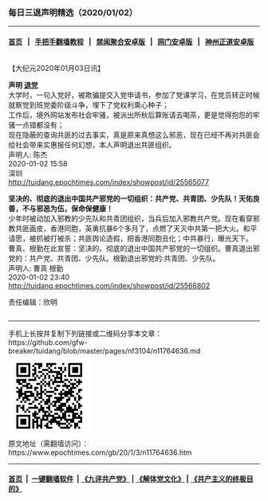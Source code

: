 ### 每日三退声明精选（2020/01/02）
------------------------

#### [首页](https://github.com/gfw-breaker/banned-news1/blob/master/README.md) &nbsp;&nbsp;|&nbsp;&nbsp; [手把手翻墙教程](https://github.com/gfw-breaker/guides/wiki) &nbsp;&nbsp;|&nbsp;&nbsp; [禁闻聚合安卓版](https://github.com/gfw-breaker/bn-android) &nbsp;&nbsp;|&nbsp;&nbsp; [网门安卓版](https://github.com/oGate2/oGate) &nbsp;&nbsp;|&nbsp;&nbsp; [神州正道安卓版](https://github.com/SzzdOgate/update) 



<div class="column" id="artbody" itemprop="articleBody">
 <!-- article content begin -->
 <p>
  【大纪元2020年01月03日讯】
 </p>
 <p>
  <strong>
   声明
   <a href="https://www.epochtimes.com/gb/tag/%E9%80%80%E5%85%9A.html">
    退党
   </a>
  </strong>
  <br/>
  大学时，一句入党好，被欺骗提交入党申请书，参加了党课学习，在党员转正时候就察觉到班党委阶级斗争，埋下了党权利熏心种子；
  <br/>
  工作后，境外网站发布社会牢骚，被派出所秋后算账请去喝茶，更是觉得抱怨的牢骚一点错都没有；
  <br/>
  现在隐蔽的查询共匪的过去事实，真是原来真想这么邪恶，现在已经不再对共匪会给社会带来实惠报任何幻想，本人声明退出共匪组织。
  <br/>
  声明人: 陈杰
  <br/>
  2020-01-02 15:58
  <br/>
  深圳
  <br/>
  <a href="http://tuidang.epochtimes.com/index/showpost/id/25565077">
   http://tuidang.epochtimes.com/index/showpost/id/25565077
  </a>
 </p>
 <p>
  <strong>
   坚决的、彻底的退出中国共产邪党的一切组织：共产党、共青团、少先队！天佑良善，不与邪恶为伍，保命保健康！
  </strong>
  <br/>
  少年时被动加入邪教的少先队和共青团组织，当兵后加入邪教共产党。现在看穿邪教共匪画皮，香港同胞，英勇抗暴6个多月了，点燃了天灭中共第一把大火。和平请愿，被抓被打被杀；共匪舆论造假，把香港同胞丑化；中共暴行，曝光天下。
  <br/>
  曹真、根勤在此宣誓：坚决的、彻底的退出中国共产邪党的一切组织。曹真退出邪党的：共产党、共青团、少先队。根勤退出邪党的:共青团、少先队。
  <br/>
  声明人: 曹真 根勤
  <br/>
  2020-01-02 23:40
  <br/>
  <a href="http://tuidang.epochtimes.com/index/showpost/id/25566802">
   http://tuidang.epochtimes.com/index/showpost/id/25566802
  </a>
 </p>
 <p>
  责任编辑：欣明
 </p>
 <!-- article content end -->
 <div id="below_article_ad">
  <div id="below_article_ad_inner">
  </div>
 </div>
</div>

<hr/>
手机上长按并复制下列链接或二维码分享本文章：<br/>
https://github.com/gfw-breaker/tuidang/blob/master/pages/nf3104/n11764636.md <br/>
<a href='https://github.com/gfw-breaker/tuidang/blob/master/pages/nf3104/n11764636.md'><img src='https://github.com/gfw-breaker/tuidang/blob/master/pages/nf3104/n11764636.md.png'/></a> <br/>
原文地址（需翻墙访问）：https://www.epochtimes.com/gb/20/1/3/n11764636.htm


------------------------
#### [首页](https://github.com/gfw-breaker/banned-news/blob/master/README.md) &nbsp;|&nbsp; [一键翻墙软件](https://github.com/gfw-breaker/nogfw/blob/master/README.md) &nbsp;| [《九评共产党》](https://github.com/gfw-breaker/9ping.md/blob/master/README.md#九评之一评共产党是什么) | [《解体党文化》](https://github.com/gfw-breaker/jtdwh.md/blob/master/README.md) | [《共产主义的终极目的》](https://github.com/gfw-breaker/gczydzjmd.md/blob/master/README.md)


<img src='http://gfw-breaker.win/tuidang/pages/nf3104/n11764636.md' width='0px' height='0px'/>